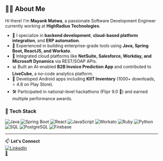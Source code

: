 ## 👨‍💻 About Me

Hi there! I'm **Mayank Matwa**, a passionate Software Development Engineer currently working at **HighRadius Technologies**.

- 🔧 I specialize in **backend development**, **cloud-based platform integration**, and **ERP automation**.
- 💼 Experienced in building enterprise-grade tools using **Java, Spring Boot, ReactJS, and Workato**.
- 🔄 Integrated cloud platforms like **NetSuite, Salesforce, Workday, and Microsoft Dynamics** via REST/SOAP APIs.
- 📊 Built an AI-enabled **B2B Invoice Prediction App** and contributed to **LiveCube**, a no-code analytics platform.
- 📱 Developed Android apps including **KIIT Inventory** (1000+ downloads, ⭐ 4.8 on Play Store).
- 🛠️ Participated in national-level hackathons (Flipr 9.0 🏅) and earned multiple performance awards.

### 🧰 Tech Stack
![Java](https://img.shields.io/badge/-Java-007396?style=flat-square&logo=java)
![Spring Boot](https://img.shields.io/badge/-SpringBoot-6DB33F?style=flat-square&logo=spring-boot)
![React](https://img.shields.io/badge/-React-61DAFB?style=flat-square&logo=react)
![JavaScript](https://img.shields.io/badge/-JavaScript-F7DF1E?style=flat-square&logo=javascript)
![Workato](https://img.shields.io/badge/-Workato-00B8D9?style=flat-square&logo=data:image/svg+xml;base64,[custom])
![Ruby](https://img.shields.io/badge/-Ruby-CC342D?style=flat-square&logo=ruby)
![Python](https://img.shields.io/badge/-Python-3776AB?style=flat-square&logo=python)
![SQL](https://img.shields.io/badge/-SQL-4479A1?style=flat-square&logo=mysql)
![PostgreSQL](https://img.shields.io/badge/-PostgreSQL-336791?style=flat-square&logo=postgresql)
![Firebase](https://img.shields.io/badge/-Firebase-FFCA28?style=flat-square&logo=firebase)

---

📫 **Let's Connect**  
[![LinkedIn](https://img.shields.io/badge/-LinkedIn-0077B5?style=flat-square&logo=linkedin)](https://www.linkedin.com/in/mayank-matwa/)  
[📧](mailto:mayankmatwa378@gmail.com)

